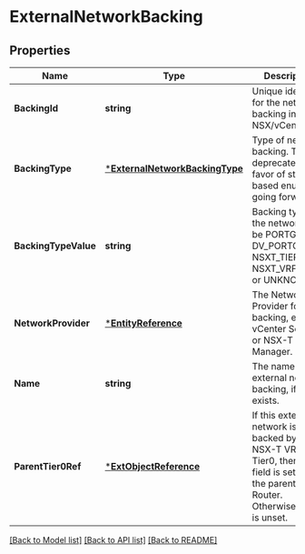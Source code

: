 # ExternalNetworkBacking

## Properties
Name | Type | Description | Notes
------------ | ------------- | ------------- | -------------
**BackingId** | **string** | Unique identifier for the network backing in NSX/vCenter. | [optional] [default to null]
**BackingType** | [***ExternalNetworkBackingType**](ExternalNetworkBackingType.md) | Type of network backing. This is deprecated in favor of string based enums going forward. | [optional] [default to null]
**BackingTypeValue** | **string** | Backing type for the network. Can be PORTGROUP, DV_PORTGROUP, NSXT_TIER0, NSXT_VRF_TIER0 or UNKNOWN. | [optional] [default to null]
**NetworkProvider** | [***EntityReference**](EntityReference.md) | The Network Provider for the backing, either a vCenter Server or NSX-T Manager. | [optional] [default to null]
**Name** | **string** | The name of this external network backing, if it exists. | [optional] [default to null]
**ParentTier0Ref** | [***ExtObjectReference**](ExtObjectReference.md) | If this external network is backed by a NSX-T VRF-Lite Tier0, then this field is set to be the parent Tier0 Router.  Otherwise, field is unset. | [optional] [default to null]

[[Back to Model list]](../README.md#documentation-for-models) [[Back to API list]](../README.md#documentation-for-api-endpoints) [[Back to README]](../README.md)


